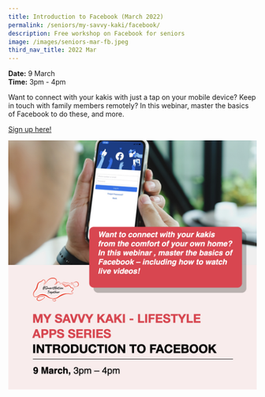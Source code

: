 ```yaml
---
title: Introduction to Facebook (March 2022)
permalink: /seniors/my-savvy-kaki/facebook/
description: Free workshop on Facebook for seniors
image: /images/seniors-mar-fb.jpeg
third_nav_title: 2022 Mar
---
```

**Date:** 9 March
<br> **Time:** 3pm - 4pm

Want to connect with your kakis with just a tap on your mobile device? Keep in touch with family members remotely? In this webinar, master the basics of Facebook to do these, and more.  

[Sign up here! ](https://go.gov.sg/itf-ss-mar9)

![Free workshop on Facebook for seniors](/images/seniors-mar-fb.jpeg)